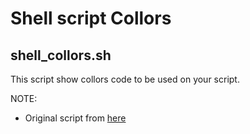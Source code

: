 # Shell script Collors

## shell_collors.sh 

This script show collors code to be used on your script.

NOTE:
* Original script from [here](http://www.bashguru.com/2010/01/shell-colors-colorizing-shell-scripts.html)
